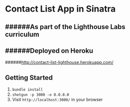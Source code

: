 Contact List App in Sinatra
=============

######As part of the Lighthouse Labs curriculum
--
######Deployed on Heroku 
--
######http://contact-list-lighthouse.herokuapp.com/

## Getting Started

1. `bundle install`
2. `shotgun -p 3000 -o 0.0.0.0`
3. Visit `http://localhost:3000/` in your browser
